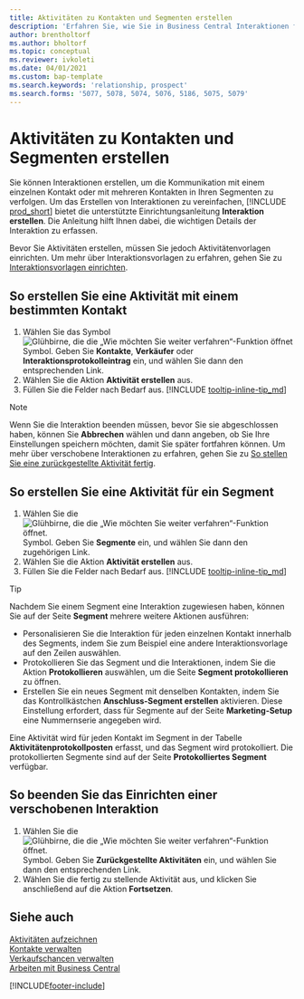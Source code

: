 ```yaml
---
title: Aktivitäten zu Kontakten und Segmenten erstellen
description: 'Erfahren Sie, wie Sie in Business Central Interaktionen für die Kommunikation mit Ihren Kontakten und Segmenten erstellen können.'
author: brentholtorf
ms.author: bholtorf
ms.topic: conceptual
ms.reviewer: ivkoleti
ms.date: 04/01/2021
ms.custom: bap-template
ms.search.keywords: 'relationship, prospect'
ms.search.forms: '5077, 5078, 5074, 5076, 5186, 5075, 5079'
---
```

# <a name="create-interactions-on-contacts-and-segments"></a>Aktivitäten zu Kontakten und Segmenten erstellen

Sie können Interaktionen erstellen, um die Kommunikation mit einem einzelnen Kontakt oder mit mehreren Kontakten in Ihren Segmenten zu verfolgen. Um das Erstellen von Interaktionen zu vereinfachen, [!INCLUDE [prod_short](includes/prod_short.md)] bietet die unterstützte Einrichtungsanleitung **Interaktion erstellen**. Die Anleitung hilft Ihnen dabei, die wichtigen Details der Interaktion zu erfassen.

Bevor Sie Aktivitäten erstellen, müssen Sie jedoch Aktivitätenvorlagen einrichten. Um mehr über Interaktionsvorlagen zu erfahren, gehen Sie zu [Interaktionsvorlagen einrichten](marketing-interactions.md).

## <a name="to-create-an-interaction-with-a-contact"></a>So erstellen Sie eine Aktivität mit einem bestimmten Kontakt

1. Wählen Sie das Symbol ![Glühbirne, die die „Wie möchten Sie weiter verfahren“-Funktion öffnet](media/ui-search/search_small.png "Wie möchten Sie weiter verfahren?") Symbol. Geben Sie **Kontakte**, **Verkäufer** oder **Interaktionsprotokolleintrag** ein, und wählen Sie dann den entsprechenden Link.
2. Wählen Sie die Aktion **Aktivität erstellen** aus.
3. Füllen Sie die Felder nach Bedarf aus. [!INCLUDE [tooltip-inline-tip_md](includes/tooltip-inline-tip_md.md)]

> [!NOTE]  
> Wenn Sie die Interaktion beenden müssen, bevor Sie sie abgeschlossen haben, können Sie **Abbrechen** wählen und dann angeben, ob Sie Ihre Einstellungen speichern möchten, damit Sie später fortfahren können. Um mehr über verschobene Interaktionen zu erfahren, gehen Sie zu [So stellen Sie eine zurückgestellte Aktivität fertig](#to-finish-setting-up-a-postponed-interaction).

## <a name="to-create-an-interaction-on-a-segment"></a>So erstellen Sie eine Aktivität für ein Segment

1. Wählen Sie die ![Glühbirne, die die „Wie möchten Sie weiter verfahren“-Funktion öffnet.](media/ui-search/search_small.png "Wie möchten Sie weiter verfahren?") Symbol. Geben Sie **Segmente** ein, und wählen Sie dann den zugehörigen Link.
2. Wählen Sie die Aktion **Aktivität erstellen** aus.
3. Füllen Sie die Felder nach Bedarf aus. [!INCLUDE [tooltip-inline-tip_md](includes/tooltip-inline-tip_md.md)]

> [!TIP]
> Nachdem Sie einem Segment eine Interaktion zugewiesen haben, können Sie auf der Seite **Segment** mehrere weitere Aktionen ausführen:
>
> * Personalisieren Sie die Interaktion für jeden einzelnen Kontakt innerhalb des Segments, indem Sie zum Beispiel eine andere Interaktionsvorlage auf den Zeilen auswählen.  
>* Protokollieren Sie das Segment und die Interaktionen, indem Sie die Aktion **Protokollieren** auswählen, um die Seite **Segment protokollieren** zu öffnen.
> * Erstellen Sie ein neues Segment mit denselben Kontakten, indem Sie das Kontrollkästchen **Anschluss-Segment erstellen** aktivieren. Diese Einstellung erfordert, dass für Segmente auf der Seite **Marketing-Setup** eine Nummernserie angegeben wird.

Eine Aktivität wird für jeden Kontakt im Segment in der Tabelle **Aktivitätenprotokollposten** erfasst, und das Segment wird protokolliert. Die protokollierten Segmente sind auf der Seite **Protokolliertes Segment** verfügbar.

## <a name="to-finish-setting-up-a-postponed-interaction"></a>So beenden Sie das Einrichten einer verschobenen Interaktion

1. Wählen Sie die ![Glühbirne, die die „Wie möchten Sie weiter verfahren“-Funktion öffnet.](media/ui-search/search_small.png "Was möchten Sie tun?") Symbol. Geben Sie **Zurückgestellte Aktivitäten** ein, und wählen Sie dann den entsprechenden Link.
2. Wählen Sie die fertig zu stellende Aktivität aus, und klicken Sie anschließend auf die Aktion **Fortsetzen**.

## <a name="see-also"></a>Siehe auch

[Aktivitäten aufzeichnen](marketing-interactions.md)  
[Kontakte verwalten](marketing-contacts.md)  
[Verkaufschancen verwalten](marketing-manage-sales-opportunities.md)  
[Arbeiten mit Business Central](ui-work-product.md)

[!INCLUDE[footer-include](includes/footer-banner.md)]

